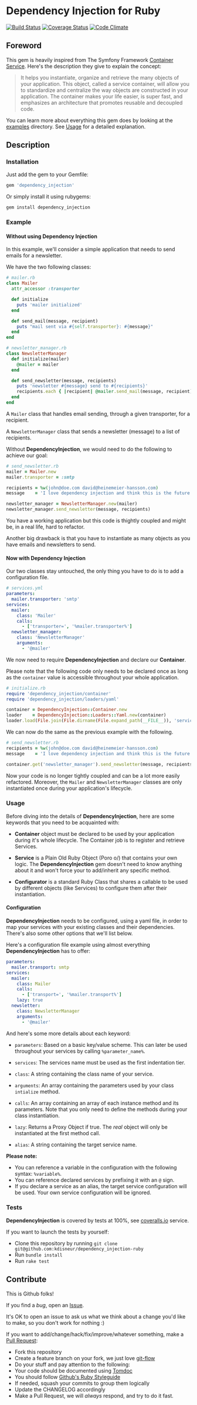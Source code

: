 # Dependency Injection for Ruby
[![Build Status](https://travis-ci.org/kdisneur/dependency_injection-ruby.png?branch=master)](https://travis-ci.org/kdisneur/dependency_injection-ruby) [![Coverage Status](https://coveralls.io/repos/kdisneur/dependency_injection-ruby/badge.png?branch=master)](https://coveralls.io/r/kdisneur/dependency_injection-ruby?branch=master) [![Code Climate](https://codeclimate.com/github/kdisneur/dependency_injection-ruby.png)](https://codeclimate.com/github/kdisneur/dependency_injection-ruby)

## Foreword

This gem is heavily inspired from The Symfony Framework [Container Service](http://symfony.com/doc/current/book/service_container.html). Here's the description they give to explain the concept:

> It helps you instantiate, organize and retrieve the many objects of your application. This object, called a service container, will allow you to standardize and centralize the way objects are constructed in your application. The container makes your life easier, is super fast, and emphasizes an architecture that promotes reusable and decoupled code.

You can learn more about everything this gem does by looking at the [examples](https://github.com/kdisneur/dependency_injection-ruby/tree/master/examples) directory. See [Usage](#usage) for a detailed explanation.

## Description

### Installation

Just add the gem to your Gemfile:

```ruby
gem 'dependency_injection'
```

Or simply install it using rubygems:

```shell
gem install dependency_injection
```

### Example

#### Without using Dependency Injection

In this example, we'll consider a simple application that needs to send emails for a newsletter.

We have the two following classes:

```ruby
# mailer.rb
class Mailer
  attr_accessor :transporter

  def initialize
    puts 'mailer initialized'
  end

  def send_mail(message, recipient)
    puts "mail sent via #{self.transporter}: #{message}"
  end
end
```

```ruby
# newsletter_manager.rb
class NewsletterManager
  def initialize(mailer)
    @mailer = mailer
  end

  def send_newsletter(message, recipients)
    puts 'newsletter #{message} send to #{recipients}'
    recipients.each { |recipient| @mailer.send_mail(message, recipient) }
  end
end
```

A `Mailer` class that handles email sending, through a given transporter, for a recipient.

A `NewsletterManager` class that sends a newsletter (message) to a list of recipients.

Without __DependencyInjection__, we would need to do the following to achieve our goal:

```ruby
# send_newsletter.rb
mailer = Mailer.new
mailer.transporter = :smtp

recipients = %w(john@doe.com david@heinemeier-hansson.com)
message    = 'I love dependency injection and think this is the future!'

newsletter_manager = NewsletterManager.new(mailer)
newsletter_manager.send_newsletter(message, recipients)
```

You have a working application but this code is thightly coupled and might be, in a real life, hard to refactor.

Another big drawback is that you have to instantiate as many objects as you have emails and newsletters to send.

#### Now with Dependency Injection

Our two classes stay untouched, the only thing you have to do is to add a configuration file.

```yaml
# services.yml 
parameters:
  mailer.transporter: 'smtp'
services:
  mailer:
    class: 'Mailer'
    calls:
      - ['transporter=', '%mailer.transporter%']
  newsletter_manager:
    class: 'NewsletterManager'
    arguments:
      - '@mailer'
```

We now need to require __DependencyInjection__ and declare our __Container__.

Please note that the following code only needs to be declared once as long as the `container` value is accessible throughout your whole application.

```ruby
# initialize.rb
require 'dependency_injection/container'
require 'dependency_injection/loaders/yaml'

container = DependencyInjection::Container.new
loader    = DependencyInjection::Loaders::Yaml.new(container)
loader.load(File.join(File.dirname(File.expand_path(__FILE__)), 'services.yml'))
```

We can now do the same as the previous example with the following.

```ruby
# send_newsletter.rb
recipients = %w(john@doe.com david@heinemeier-hansson.com)
message    = 'I love dependency injection and think this is the future!'

container.get('newsletter_manager').send_newsletter(message, recipients)
```

Now your code is no longer tightly coupled and can be a lot more easily refactored. Moreover, the `Mailer` and `NewsletterManager` classes are only instantiated once during your application's lifecycle.

### Usage

Before diving into the details of __DependencyInjection__, here are some keywords that you need to be acquainted with:

* __Container__ object must be declared to be used by your application during it's whole lifecycle. The Container job is to register and retrieve Services.

* __Service__ is a Plain Old Ruby Object (Poro o/) that contains your own logic. The __DependencyInjection__ gem doesn't need to know anything about it and won't force your to add/inherit any specific method.

* __Configurator__ is a standard Ruby Class that shares a callable to be used by different objects (like Services) to configure them after their instantiation.

#### Configuration

__DependencyInjection__ needs to be configured, using a yaml file, in order to map your services with your existing classes and their dependencies. There's also some other options that we'll list below.

Here's a configuration file example using almost everything __DependencyInjection__ has to offer:

```yaml
parameters:
  mailer.transport: smtp
services:
  mailer:
    class: Mailer
    calls:
      - ['transport=', '%mailer.transport%']
    lazy: true
  newsletter:
    class: NewsletterManager
    arguments:
      - '@mailer'
```

And here's some more details about each keyword:

* `parameters`: Based on a basic key/value scheme. This can later be used throughout your services by calling `%parameter_name%`.

* `services`: The services name must be used as the first indentation tier.

* `class`: A string containing the class name of your service.

* `arguments`: An array containing the parameters used by your class `intialize` method.

* `calls`: An array containing an array of each instance method and its parameters. Note that you only need to define the methods during your class instantiation.

* `lazy`: Returns a Proxy Object if true. The _real_ object will only be instantiated at the first method call.

* `alias`: A string containing the target service name.

__Please note:__
* You can reference a variable in the configuration with the following syntax: `%variable%`.
* You can reference declared services by prefixing it with an `@` sign.
* If you declare a service as an alias, the target service configuration will be used. Your own service configuration will be ignored.

### Tests

__DependencyInjection__ is covered by tests at 100%, see [coveralls.io](https://coveralls.io/r/kdisneur/dependency_injection-ruby) service.

If you want to launch the tests by yourself:
* Clone this repository by running `git clone git@github.com:kdisneur/dependency_injection-ruby`
* Run `bundle install`
* Run `rake test`

## Contribute

This is Github folks!

If you find a *bug*, open an [Issue](https://github.com/kdisneur/dependency_injection-ruby/issues).

It's OK to open an issue to ask us what we think about a change you'd like to make, so you don't work for nothing :)

If you want to add/change/hack/fix/improve/whatever something, make a [Pull Request](https://github.com/kdisneur/dependency_injection-ruby/pulls):

* Fork this repository
* Create a feature branch on your fork, we just love [git-flow](http://nvie.com/posts/a-successful-git-branching-model/)
* Do your stuff and pay attention to the following:
 * Your code should be documented using [Tomdoc](http://tomdoc.org)
 * You should follow [Github's Ruby Styleguide](https://github.com/styleguide/ruby)
 * If needed, squash your commits to group them logically
 * Update the CHANGELOG accordingly
* Make a Pull Request, we will *always* respond, and try to do it fast.
